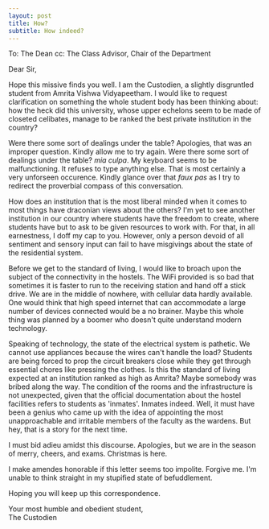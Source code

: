 ```yaml
---
layout: post
title: How?
subtitle: How indeed?
---
```


To: The Dean
cc: The Class Advisor, Chair of the Department

Dear Sir,

Hope this missive finds you well. I am the Custodien, a slightly disgruntled student from Amrita Vishwa Vidyapeetham. I would like to request clarification on something the whole student body has been thinking about: how the heck did this university, whose upper echelons seem to be made of closeted celibates, manage to be ranked the best private institution in the country? 

Were there some sort of dealings under the table? Apologies, that was an improper question. Kindly allow me to try again. Were there some sort of dealings under the table? *mia culpa*. My keyboard seems to be malfunctioning. It refuses to type anything else. That is most certainly a very unforseen occurence. Kindly glance over that *faux pas* as I try to redirect the proverbial compass of this conversation.

How does an institution that is the most liberal minded when it comes to most things have draconian views about the others? I'm yet to see another institution in our country where students have the freedom to create, where students have but to ask to be given resources to work with. For that, in all earnestness, I doff my cap to you. However, only a person devoid of all sentiment and sensory input can fail to have misgivings about the state of the residential system. 

Before we get to the standard of living, I would like to broach upon the subject of the connectivity in the hostels. The WiFi provided is so bad that sometimes it is faster to run to the receiving station and hand off a stick drive. We are in the middle of nowhere, with cellular data hardly available. One would think that high speed internet that can accommodate a large number of devices connected would be a no brainer. Maybe this whole thing was planned by a boomer who doesn't quite understand modern technology.

Speaking of technology, the state of the electrical system is pathetic. We cannot use appliances because the wires can't handle the load? Students are being forced to prop the circuit breakers close while they get through essential chores like pressing the clothes. Is this the standard of living expected at an institution ranked as high as Amrita? Maybe somebody was bribed along the way. The condition of the rooms and the infrastructure is not unexpected, given that the official documentation about the hostel facilities refers to students as 'inmates'. Inmates indeed. Well, it must have been a genius who came up with the idea of appointing the most unapproachable and irritable members of the faculty as the wardens. But hey, that is a story for the next time.

I must bid adieu amidst this discourse. Apologies, but we are in the season of merry, cheers, and exams. Christmas is here.

I make amendes honorable if this letter seems too impolite. Forgive me. I'm unable to think straight in my stupified state of befuddlement.

Hoping you will keep up this correspondence.

Your most humble and obedient student,  
The Custodien
